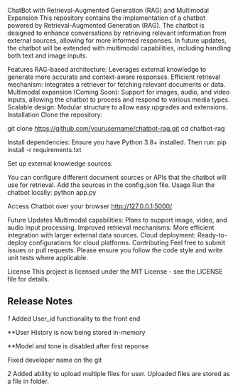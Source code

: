 ChatBot with Retrieval-Augmented Generation (RAG) and Multimodal Expansion
This repository contains the implementation of a chatbot powered by Retrieval-Augmented Generation (RAG). The chatbot is designed to enhance conversations by retrieving relevant information from external sources, allowing for more informed responses. In future updates, the chatbot will be extended with multimodal capabilities, including handling both text and image inputs.

Features
RAG-based architecture: Leverages external knowledge to generate more accurate and context-aware responses.
Efficient retrieval mechanism: Integrates a retriever for fetching relevant documents or data.
Multimodal expansion (Coming Soon): Support for images, audio, and video inputs, allowing the chatbot to process and respond to various media types.
Scalable design: Modular structure to allow easy upgrades and extensions.
Installation
Clone the repository:

git clone https://github.com/yourusername/chatbot-rag.git
cd chatbot-rag

Install dependencies: Ensure you have Python 3.8+ installed. Then run:
pip install -r requirements.txt

Set up external knowledge sources:

You can configure different document sources or APIs that the chatbot will use for retrieval.
Add the sources in the config.json file.
Usage
Run the chatbot locally:
python app.py

Access Chatbot over your browser
http://127.0.0.1:5000/


Future Updates
Multimodal capabilities: Plans to support image, video, and audio input processing.
Improved retrieval mechanisms: More efficient integration with larger external data sources.
Cloud deployment: Ready-to-deploy configurations for cloud platforms.
Contributing
Feel free to submit issues or pull requests. Please ensure you follow the code style and write unit tests where applicable.

License
This project is licensed under the MIT License - see the LICENSE file for details.



## Release Notes
*1*
Added User_id functionality to the front end

**User History is now being stored in-memory

**Model and tone is disabled after first reponse

 Fixed developer name on the git

*2*
Added ability to upload multiple files for user. 
Uploaded files are stored as a file in folder.

